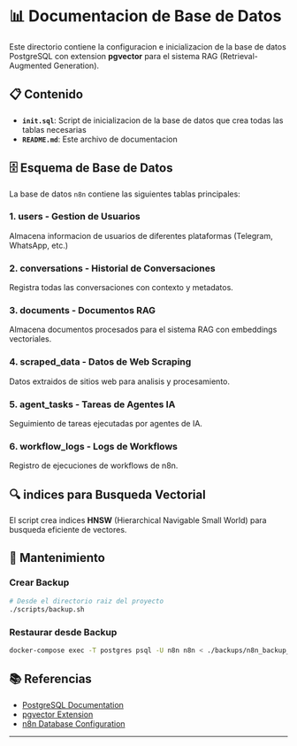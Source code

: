 # 📊 Documentacion de Base de Datos

Este directorio contiene la configuracion e inicializacion de la base de datos PostgreSQL con extension **pgvector** para el sistema RAG (Retrieval-Augmented Generation).

## 📋 Contenido

- **`init.sql`**: Script de inicializacion de la base de datos que crea todas las tablas necesarias
- **`README.md`**: Este archivo de documentacion

## 🗄️ Esquema de Base de Datos

La base de datos `n8n` contiene las siguientes tablas principales:

### 1. **users** - Gestion de Usuarios

Almacena informacion de usuarios de diferentes plataformas (Telegram, WhatsApp, etc.)

### 2. **conversations** - Historial de Conversaciones

Registra todas las conversaciones con contexto y metadatos.

### 3. **documents** - Documentos RAG

Almacena documentos procesados para el sistema RAG con embeddings vectoriales.

### 4. __scraped_data__ - Datos de Web Scraping

Datos extraidos de sitios web para analisis y procesamiento.

### 5. __agent_tasks__ - Tareas de Agentes IA

Seguimiento de tareas ejecutadas por agentes de IA.

### 6. __workflow_logs__ - Logs de Workflows

Registro de ejecuciones de workflows de n8n.

## 🔍 indices para Busqueda Vectorial

El script crea indices **HNSW** (Hierarchical Navigable Small World) para busqueda eficiente de vectores.

## 🔧 Mantenimiento

### Crear Backup

```bash
# Desde el directorio raiz del proyecto
./scripts/backup.sh
```

### Restaurar desde Backup

```bash
docker-compose exec -T postgres psql -U n8n n8n < ./backups/n8n_backup_TIMESTAMP.sql
```

## 📚 Referencias

- [PostgreSQL Documentation](https://www.postgresql.org/docs/)
- [pgvector Extension](https://github.com/pgvector/pgvector)
- [n8n Database Configuration](https://docs.n8n.io/hosting/configuration/database/)

---
